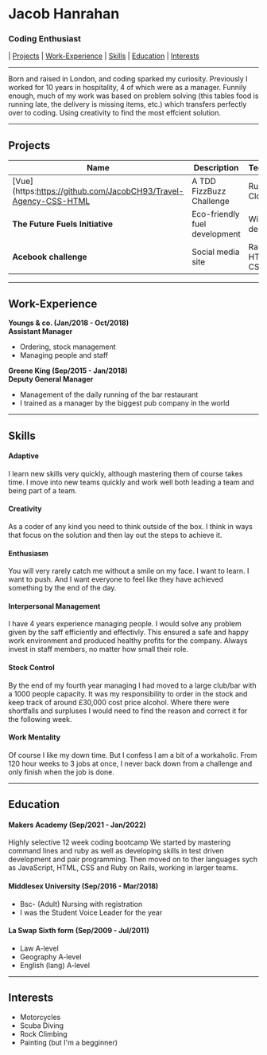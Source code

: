 # Jacob Hanrahan
### Coding Enthusiast

| [Projects](#projects) | [Work-Experience](#work-experience) | [Skills](#skills) | [Education](#education) | [Interests](#interests) 
***
Born and raised in London, and coding sparked my curiosity. Previously I worked for 10 years in hospitality, 4 of which were as a manager. Funnily enough, much of my work was based on problem solving (this tables food is running late, the delivery is missing items, etc.) which transfers perfectly over to coding. Using creativity to find the most effcient solution.
***
## <a name="projects">Projects</a>

| Name                             | Description                  | Tech/tools        |
| ----------------------------     | ------------------------     | ----------------- |
| [Vue](https:https://github.com/JacobCH93/Travel-Agency-CSS-HTML  | A TDD FizzBuzz Challenge     | Ruby, Cloud9      |
| **The Future Fuels Initiative**  | Eco-friendly fuel development| Wix, Web-design   |
| **Acebook challenge**            | Social media site            | Rails, HTML, CSS  |

***
## <a name="work-experience">Work-Experience</a>

**Youngs & co. (Jan/2018  - Oct/2018)  
Assistant Manager**
- Ordering, stock management
- Managing people and staff

**Greene King (Sep/2015 - Jan/2018)  
Deputy General Manager**
- Management of the daily running of the bar restaurant
- I trained as a manager by the biggest pub company in the world
***
## <a name="skills">Skills</a>

#### Adaptive
I learn new skills very quickly, although mastering them of course takes time. I move into new teams quickly and work well both leading a team and being part of a team.

#### Creativity
As a coder of any kind you need to think outside of the box. I think in ways that focus on the solution and then lay out the steps to achieve it.

#### Enthusiasm
You will very rarely catch me without a smile on my face. I want to learn. I want to push. And I want everyone to feel like they have achieved something by the end of the day. 

#### Interpersonal Management
I have 4 years experience managing people. I would solve any problem given by the saff efficiently and effectivly. This ensured a safe and happy work environment and produced healthy profits for the company. Always invest in staff members, no matter how small their role.

#### Stock Control
By the end of my fourth year managing I had moved to a large club/bar with a 1000 people capacity. It was my responsibility to order in the stock and keep track of around £30,000 cost price alcohol. Where there were shortfalls and surpluses I would need to find the reason and correct it for the following week.

#### Work Mentality
Of course I like my down time. But I confess I am a bit of a workaholic. From 120 hour weeks to 3 jobs at once, I never back down from a challenge and only finish when the job is done.

***
## <a name="education">Education</a>

#### Makers Academy (Sep/2021 - Jan/2022)
Highly selective 12 week coding bootcamp
We started by mastering command lines and ruby as well as developing skills in test driven development and pair programming. Then moved on to ther languages sych as JavaScript, HTML, CSS and Ruby on Rails, working in larger teams.

#### Middlesex University (Sep/2016 - Mar/2018)
- Bsc- (Adult) Nursing with registration
- I was the Student Voice Leader for the year
#### La Swap Sixth form (Sep/2009 - Jul/2011)
- Law A-level
- Geography A-level
- English (lang) A-level

***
## <a name="interests">Interests</a>
- Motorcycles
- Scuba Diving
- Rock Climbing
- Painting (but I'm a begginner)
